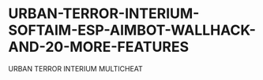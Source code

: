 # URBAN-TERROR-INTERIUM-SOFTAIM-ESP-AIMBOT-WALLHACK-AND-20-MORE-FEATURES
URBAN TERROR INTERIUM MULTICHEAT
